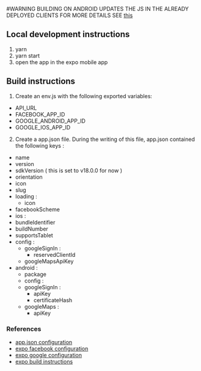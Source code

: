 #WARNING
BUILDING ON ANDROID UPDATES THE JS IN THE ALREADY DEPLOYED CLIENTS
FOR MORE DETAILS SEE [this](https://expo.canny.io/feature-requests/p/support-isremotejsenabled-on-android)

## Local development instructions

1. yarn
2. yarn start
3. open the app in the expo mobile app

## Build instructions
1. Create an env.js with the following exported variables: 
  - API_URL
  - FACEBOOK_APP_ID
  - GOOGLE_ANDROID_APP_ID
  - GOOGLE_IOS_APP_ID
2. Create a app.json file. During the writing of this file, app.json contained the following keys :
  - name
  - version
  - sdkVersion ( this is set to v18.0.0 for now )
  - orientation
  - icon
  - slug
  - loading :
    - icon
  - facebookScheme
  - ios :
   - bundleIdentifier
   - buildNumber
   - supportsTablet
   - config :
      - googleSignIn :
        - reservedClientId
      - googleMapsApiKey
  - android :
    - package
    - config :
    - googleSignIn :
      - apiKey
      - certificateHash
    - googleMaps :
      - apiKey

### References
 - [app.json configuration](https://docs.expo.io/versions/v18.0.0/guides/configuration.html)
 - [expo facebook configuration](https://docs.expo.io/versions/v18.0.0/sdk/facebook.html)
 - [expo google configuration](https://docs.expo.io/versions/v18.0.0/sdk/google.html)
 - [expo build instructions](https://docs.expo.io/versions/v18.0.0/guides/building-standalone-apps.html)
